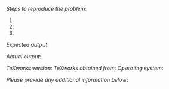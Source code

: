 _Steps to reproduce the problem_:

1. 
2. 
3. 

_Expected output_:


_Actual output_:


_TeXworks version_: 
_TeXworks obtained from_: 
_Operating system_: 

_Please provide any additional information below_:

